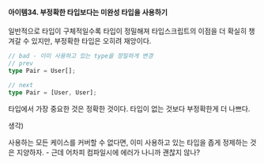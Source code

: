 #### 아이템34. 부정확한 타입보다는 미완성 타입을 사용하기

일반적으로 타입이 구체적일수록 타입이 정밀해져 타입스크립트의 이점을 더 확실히 챙겨갈 수 있지만, 부정확한 타입은 오히려 재앙이다.

```typescript
// bad - 이미 사용하고 있는 type을 정밀하게 변경
// prev
type Pair = User[]; 

// next
type Pair = [User, User];
```

타입에서 가장 중요한 것은 정확한 것이다. 타입이 없는 것보다 부정확한게 더 나쁘다.



생각)

사용하는 모든 케이스를 커버할 수 없다면, 이미 사용하고 있는 타입을 좁게 정제하는 것은 지양하자. - 근데 어차피 컴파일시에 에러가 나니까 괜찮지 않나?